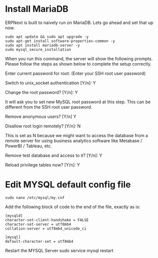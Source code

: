 # Install MariaDB
ERPNext is built to naively run on MariaDB. Lets go ahead and set that up now.

```console
sudo apt update && sudo apt upgrade -y
sudo apt-get install software-properties-common -y
sudo apt install mariadb-server -y
sudo mysql_secure_installation
```

When you run this command, the server will show the following prompts. Please follow the steps as shown below to complete the setup correctly.

Enter current password for root: (Enter your SSH root user password)

Switch to unix_socket authentication [Y/n]: Y

Change the root password? [Y/n]: Y

It will ask you to set new MySQL root password at this step. This can be different from the SSH root user password.

Remove anonymous users? [Y/n] Y

Disallow root login remotely? [Y/n]: N

This is set as N because we might want to access the database from a remote server for using business analytics software like Metabase / PowerBI / Tableau, etc.

Remove test database and access to it? [Y/n]: Y

Reload privilege tables now? [Y/n]: Y

# Edit MYSQL default config file
```console
sudo nano /etc/mysql/my.cnf
```
Add the following block of code to the end of the file, exactly as is:

```console
[mysqld]
character-set-client-handshake = FALSE
character-set-server = utf8mb4
collation-server = utf8mb4_unicode_ci

[mysql]
default-character-set = utf8mb4
```

Restart the MYSQL Server
sudo service mysql restart